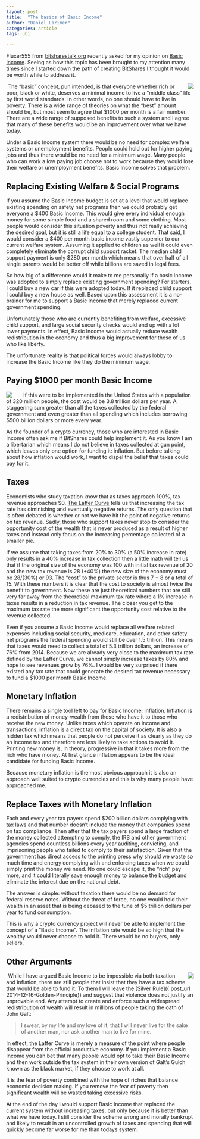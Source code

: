 ```yaml
---
layout: post
title:  "The basics of Basic Income"
author: "Daniel Larimer"
categories: article 
tags: ubi

---
```


Fluxer555 from [bitsharestalk.org](https://bitsharestalk.org) recently asked for my opinion on [Basic Income](http://www.reddit.com/r/basicincome/wiki/index).   Seeing as how this topic has been brought to my attention many times since I started down the path of creating BitShares I thought it would be worth while to address it.   

<a href="http://www.amazon.com/gp/product/1137347880/ref=as_li_tl?ie=UTF8&camp=1789&creative=9325&creativeASIN=1137347880&linkCode=as2&tag=bytesblog-20&linkId=PGXUMYZ3JJJDID32"><img style="float:right;margin-left:25px" border="0" src="http://ws-na.amazon-adsystem.com/widgets/q?_encoding=UTF8&ASIN=1137347880&Format=_SL250_&ID=AsinImage&MarketPlace=US&ServiceVersion=20070822&WS=1&tag=bytesblog-20" ></a><img src="http://ir-na.amazon-adsystem.com/e/ir?t=bytesblog-20&l=as2&o=1&a=1137347880" width="1" height="1" border="0" alt="" style="border:none !important; margin:0px !important;" />
The “basic” concept, pun intended, is that everyone whether rich or poor, black or white, deserves a minimal income to live a “middle class” life by first world standards.   In other words, no one should have to live in poverty.   There is a wide range of theories on what the “best” amount should be, but most seem to agree that $1000 per month is a fair number.  There are a wide range of supposed benefits to such a system and I agree that many of these benefits would be an improvement over what we have today.

Under a Basic Income system there would be no need for complex welfare systems or unemployment benefits.   People could hold out for higher paying jobs and thus there would be no need for a minimum wage.   Many people who can work a low paying job choose not to work because they would lose their welfare or unemployment benefits.  Basic Income solves that problem.

## Replacing Existing Welfare & Social Programs

If you assume the Basic Income budget is set at a level that would replace existing spending on safety net programs then we could probably get everyone a $400 Basic Income.  This would give every individual enough money for some simple food and a shared room and some clothing.   Most people would consider this situation poverty and thus not really achieving the desired goal, but it is still a life equal to a college student.   That said, I would consider a $400 per month basic income vastly superrior to our current welfare system.  Assuming it applied to children as well it could even completely eliminate the corrupt child support racket.    The median child support payment is only $280 per month which means that over half of all single parents would be better off while billions are saved in legal fees.    

So how big of a difference would it make to me personally if a basic income was adopted to simply replace existing government spending?  For starters, I could buy a new car if this were adopted today. If it replaced child support I could buy a new house as well.  Based upon this assessment it is a no-brainer for me to support a Basic Income that merely replaced current government spending.  

Unfortunately those who are currently benefiting from welfare, excessive child support, and large social security checks would end up with a lot lower payments.  In effect, Basic Income would actually reduce wealth redistribution in the economy and thus a big improvement for those of us who like liberty.  

The unfortunate reality is that political forces would always lobby to increase the Basic Income like they do the minimum wage.

## Paying $1000 per month Basic Income

<a href="http://www.amazon.com/gp/product/0745326293/ref=as_li_tl?ie=UTF8&camp=1789&creative=9325&creativeASIN=0745326293&linkCode=as2&tag=bytesblog-20&linkId=DIAS6HGALLOU3S6U"><img style="float:left;margin-right:25px" border="0" src="http://ws-na.amazon-adsystem.com/widgets/q?_encoding=UTF8&ASIN=0745326293&Format=_SL250_&ID=AsinImage&MarketPlace=US&ServiceVersion=20070822&WS=1&tag=bytesblog-20" ></a><img src="http://ir-na.amazon-adsystem.com/e/ir?t=bytesblog-20&l=as2&o=1&a=0745326293" width="1" height="1" border="0" alt="" style="border:none !important; margin:0px !important;" />
If this were to be implemented in the United States with a population of 320 million people, the cost would be 3.8 trillion dollars per year.   A staggering sum greater than all the taxes collected by the federal government and even greater than all spending which includes borrowing $500 billion dollars or more every year.  

As the founder of a crypto currency, those who are interested in Basic Income often ask me if BitShares could help implement it.  As you know I am a libertarian which means I do not believe in taxes collected at gun point, which leaves only one option for funding it: inflation.   But before talking about how inflation would work, I want to dispel the belief that taxes could pay for it.

## Taxes
 
Economists who study taxation know that as taxes approach 100%, tax revenue approaches $0.  [The Laffer Curve](http://en.wikipedia.org/wiki/Laffer_curve) tells us that increasing the tax rate has diminishing and eventually negative returns.  The only question that is often debated is whether or not we have hit the point of negative returns on tax revenue.    Sadly, those who support taxes never stop to consider the opportunity cost of the wealth that is never produced as a result of higher taxes and instead only focus on the increasing percentage collected of a smaller pie.

If we assume that taking taxes from 20% to 30% (a 50% increase in rate) only results in a 40% increase in tax collection then a little math will tell us that if the original size of the economy was 100 with initial tax revenue of 20 and the new tax revenue is 28 (+40%) the new size of the economy must be  28/(30%) or 93.     The “cost” to the private sector is thus 7 + 8 or a total of 15.  With these numbers it is clear that the cost to society is almost twice the benefit to government.     Now these are just theoretical numbers that are still very far away from the theoretical maximum tax rate where a 1% increase in taxes results in a reduction in tax revenue.    The closer you get to the maximum tax rate the more significant the opportunity cost relative to the revenue collected.  

Even if you assume a Basic Income would replace all welfare related expenses including social security, medicare, education, and other safety net programs the federal spending would still be over 1.5 trillion.  This means that taxes would need to collect a total of 5.3 trillion dollars, an increase of 76% from 2014.   Because we are already very close to the maximum tax rate defined by the Laffer Curve, we cannot simply increase taxes by 80% and hope to see revenues grow by 76%.  I would be very surprised if there existed any tax rate that could generate the desired tax revenue necessary to fund a $1000 per month Basic Income.    

## Monetary Inflation 

There remains a single tool left to pay for Basic Income; inflation.   Inflation is a redistribution of money-wealth from those who have it to those who receive the new money.  Unlike taxes which operate on income and transactions, inflation is a direct tax on the capital of society.   It is also a hidden tax which means that people do not perceive it as clearly as they do an income tax and therefore are less likely to take actions to avoid it.    Printing new money is, in theory, progressive in that it takes more from the rich who have money.   At first glance inflation appears to be the ideal candidate for funding Basic Income.   

Because monetary inflation is the most obvious approach it is also an approach well suited to crypto currencies and this is why many people have approached me.   

## Replace Taxes with Monetary Inflation 

Each and every year tax payers spend $200 billion dollars complying with tax laws and that number doesn’t include the money that companies spend on tax compliance.   Then after that the tax payers spend a large fraction of the money collected attempting to comply, the IRS and other government agencies spend countless billions every year auditing, convicting, and imprisoning people who failed to comply to their satisfaction.   Given that the government has direct access to the printing press why should we waste so much time and energy complying with and enforcing taxes when we could simply print the money we need.  No one could escape it, the “rich” pay more, and it could literally save enough money to balance the budget and eliminate the interest due on the national debt.   

The answer is simple: without taxation there would be no demand for federal reserve notes.  Without the threat of force, no one would hold their wealth in an asset that is being debased to the tune of $5 trillion dollars per year to fund consumption.    

This is why a crypto currency project will never be able to implement the concept of a “Basic Income”.  The inflation rate would be so high that the wealthy would never choose to hold it.  There would be no buyers, only sellers.    

## Other Arguments 

<a href="http://www.amazon.com/gp/product/0452011876/ref=as_li_tl?ie=UTF8&camp=1789&creative=9325&creativeASIN=0452011876&linkCode=as2&tag=bytesblog-20&linkId=DAAKNB7GPDMQTSZO"><img style="float:right;margin-left:25px" border="0" src="http://ws-na.amazon-adsystem.com/widgets/q?_encoding=UTF8&ASIN=0452011876&Format=_SL250_&ID=AsinImage&MarketPlace=US&ServiceVersion=20070822&WS=1&tag=bytesblog-20" ></a><img src="http://ir-na.amazon-adsystem.com/e/ir?t=bytesblog-20&l=as2&o=1&a=0452011876" width="1" height="1" border="0" alt="" style="border:none !important; margin:0px !important;" />
While I have argued Basic Income to be impossible via both taxation and inflation, there are still people that insist that they have a tax scheme that would be able to fund it.  To them I will leave the [Silver Rule]({ post_url 2014-12-16-Golden-Principle}) and suggest that violence does not justify an unprovable end.  Any attempt to create and enforce such a widespread redistribution of wealth will result in millions of people taking the oath of John Galt:

> I swear, by my life and my love of it, that I will never live for the sake of another man, nor ask another man to live for mine.
 
In effect, the Laffer Curve is merely a measure of the point where people disappear from the official productive economy.   If you implement a Basic Income you can bet that many people would opt to take their Basic Income and then work outside the tax system in their own version of Galt’s Gulch known as the black market, if they choose to work at all. 

It is the fear of poverty  combined with the hope of riches that balance economic decision making.  If you remove the fear of poverty then significant wealth will be wasted taking excessive risks.    

At the end of the day I would support Basic Income that replaced the current system without increasing taxes, but only because it is better than what we have today.   I still consider the scheme wrong and morally bankrupt and likely to result in an uncontrolled growth of taxes and spending that will quickly become far worse for me than todays system.  


